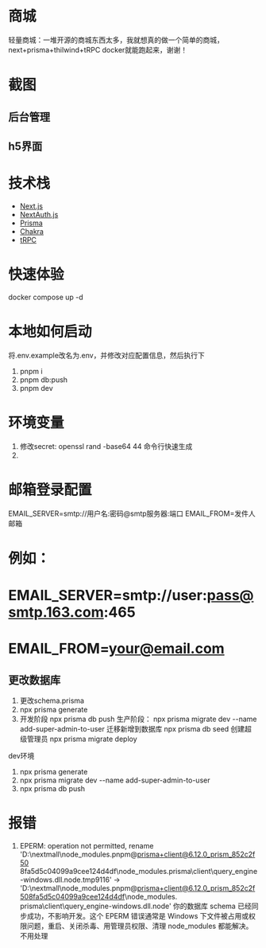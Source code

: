 # 商城

轻量商城：一堆开源的商城东西太多，我就想真的做一个简单的商城，next+prisma+thilwind+tRPC
docker就能跑起来，谢谢！

# 截图

## 后台管理

## h5界面

# 技术栈

- [Next.js](https://nextjs.org)
- [NextAuth.js](https://next-auth.js.org)
- [Prisma](https://prisma.io)
- [Chakra](https://chakra-ui.com/)
- [tRPC](https://trpc.io)

# 快速体验

docker compose up -d

# 本地如何启动

将.env.example改名为.env，并修改对应配置信息，然后执行下

1. pnpm i
2. pnpm db:push
3. pnpm dev

# 环境变量

1. 修改secret: openssl rand -base64 44 命令行快速生成
2.

# 邮箱登录配置

EMAIL_SERVER=smtp://用户名:密码@smtp服务器:端口
EMAIL_FROM=发件人邮箱

# 例如：

# EMAIL_SERVER=smtp://user:pass@smtp.163.com:465

# EMAIL_FROM=your@email.com

## 更改数据库

1. 更改schema.prisma
2. npx prisma generate
3. 开发阶段 npx prisma db push
   生产阶段： npx prisma migrate dev --name add-super-admin-to-user 迁移新增到数据库
   npx prisma db seed 创建超级管理员
   npx prisma migrate deploy

dev环境

1. npx prisma generate
2. npx prisma migrate dev --name add-super-admin-to-user
3. npx prisma db push

# 报错

1. EPERM: operation not permitted, rename 'D:\nextmall\node_modules\.pnpm\@prisma+client@6.12.0_prism_852c2f50
   8fa5d5c04099a9cee124d4df\node_modules\.prisma\client\query_engine-windows.dll.node.tmp9116' ->
   'D:\nextmall\node_modules\.pnpm\@prisma+client@6.12.0_prism_852c2f508fa5d5c04099a9cee124d4df\node_modules\.
   prisma\client\query_engine-windows.dll.node' 你的数据库 schema 已经同步成功，不影响开发。这个 EPERM 错误通常是 Windows 下文件被占用或权限问题，重启、关闭杀毒、用管理员权限、清理 node_modules 都能解决。不用处理
